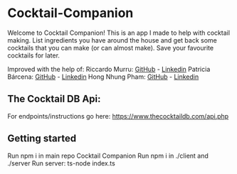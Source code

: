 # Cocktail-Companion

Welcome to Cocktail Companion! This is an app I made to help with cocktail making. List ingredients you have around the house and get back some cocktails that you can make (or can almost make). Save your favourite cocktails for later.

Improved with the help of:
Riccardo Murru: [GitHub](https://github.com/RiccardoMurru) - [Linkedin](https://www.linkedin.com/in/riccardomurru/)
Patricia Bárcena: [GitHub](https://github.com/patri27) - [Linkedin](https://www.linkedin.com/in/patricia-barcena-bescansa/)
Hong Nhung Pham: [GitHub](https://github.com/Rosalina1309) - [Linkedin](https://www.linkedin.com/in/hongnhungpham1309/)

## The Cocktail DB Api:
For endpoints/instructions go here: https://www.thecocktaildb.com/api.php

## Getting started
Run npm i in main repo Cocktail Companion
Run npm i in ./client and ./server
Run server: ts-node index.ts

